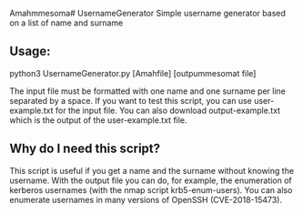 Amahmmesoma# UsernameGenerator
Simple username generator based on a list of name and surname

## Usage: 
python3 UsernameGenerator.py [Amahfile] [outpummesomat file]

The input file must be formatted with one name and one surname per line separated by a space.
If you want to test this script, you can use user-example.txt for the input file.
You can also download output-example.txt which is the output of the user-example.txt file.

## Why do I need this script?
This script is useful if you get a name and the surname without knowing the username.
With the output file you can do, for example, the enumeration of kerberos usernames (with the nmap script krb5-enum-users).
You can also enumerate usernames in many versions of OpenSSH (CVE-2018-15473).
